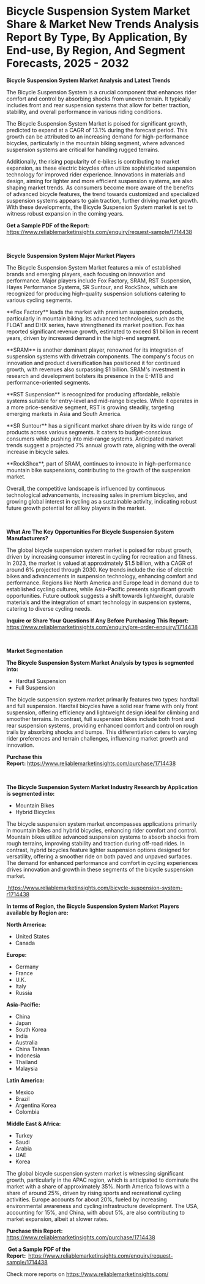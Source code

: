 <p><h1>Bicycle Suspension System Market Share & Market New Trends Analysis Report By Type, By Application, By End-use, By Region, And Segment Forecasts, 2025 - 2032</h1></p><p><strong>Bicycle Suspension System Market Analysis and Latest Trends</strong></p>
<p><p>The Bicycle Suspension System is a crucial component that enhances rider comfort and control by absorbing shocks from uneven terrain. It typically includes front and rear suspension systems that allow for better traction, stability, and overall performance in various riding conditions. </p><p>The Bicycle Suspension System Market is poised for significant growth, predicted to expand at a CAGR of 13.1% during the forecast period. This growth can be attributed to an increasing demand for high-performance bicycles, particularly in the mountain biking segment, where advanced suspension systems are critical for handling rugged terrains. </p><p>Additionally, the rising popularity of e-bikes is contributing to market expansion, as these electric bicycles often utilize sophisticated suspension technology for improved rider experience. Innovations in materials and design, aiming for lighter and more efficient suspension systems, are also shaping market trends. As consumers become more aware of the benefits of advanced bicycle features, the trend towards customized and specialized suspension systems appears to gain traction, further driving market growth. With these developments, the Bicycle Suspension System market is set to witness robust expansion in the coming years.</p></p>
<p><strong>Get a Sample PDF of the Report:&nbsp;</strong> <a href="https://www.reliablemarketinsights.com/enquiry/request-sample/1714438?utm_campaign=3193&utm_medium=2&utm_source=Github&utm_content=ia&utm_term=04042025&utm_id=bicycle-suspension-system">https://www.reliablemarketinsights.com/enquiry/request-sample/1714438</a></p>
<p>&nbsp;</p>
<p><strong>Bicycle Suspension System Major Market Players</strong></p>
<p><p>The Bicycle Suspension System Market features a mix of established brands and emerging players, each focusing on innovation and performance. Major players include Fox Factory, SRAM, RST Suspension, Hayes Performance Systems, SR Suntour, and RockShox, which are recognized for producing high-quality suspension solutions catering to various cycling segments.</p><p>**Fox Factory** leads the market with premium suspension products, particularly in mountain biking. Its advanced technologies, such as the FLOAT and DHX series, have strengthened its market position. Fox has reported significant revenue growth, estimated to exceed $1 billion in recent years, driven by increased demand in the high-end segment.</p><p>**SRAM** is another dominant player, renowned for its integration of suspension systems with drivetrain components. The company's focus on innovation and product diversification has positioned it for continued growth, with revenues also surpassing $1 billion. SRAM's investment in research and development bolsters its presence in the E-MTB and performance-oriented segments.</p><p>**RST Suspension** is recognized for producing affordable, reliable systems suitable for entry-level and mid-range bicycles. While it operates in a more price-sensitive segment, RST is growing steadily, targeting emerging markets in Asia and South America.</p><p>**SR Suntour** has a significant market share driven by its wide range of products across various segments. It caters to budget-conscious consumers while pushing into mid-range systems. Anticipated market trends suggest a projected 7% annual growth rate, aligning with the overall increase in bicycle sales.</p><p>**RockShox**, part of SRAM, continues to innovate in high-performance mountain bike suspensions, contributing to the growth of the suspension market. </p><p>Overall, the competitive landscape is influenced by continuous technological advancements, increasing sales in premium bicycles, and growing global interest in cycling as a sustainable activity, indicating robust future growth potential for all key players in the market.</p></p>
<p>&nbsp;</p>
<p><strong>What Are The Key Opportunities For Bicycle Suspension System Manufacturers?</strong></p>
<p><p>The global bicycle suspension system market is poised for robust growth, driven by increasing consumer interest in cycling for recreation and fitness. In 2023, the market is valued at approximately $1.5 billion, with a CAGR of around 6% projected through 2030. Key trends include the rise of electric bikes and advancements in suspension technology, enhancing comfort and performance. Regions like North America and Europe lead in demand due to established cycling cultures, while Asia-Pacific presents significant growth opportunities. Future outlook suggests a shift towards lightweight, durable materials and the integration of smart technology in suspension systems, catering to diverse cycling needs.</p></p>
<p><strong>Inquire or Share Your Questions If Any Before Purchasing This Report:</strong> <a href="https://www.reliablemarketinsights.com/enquiry/pre-order-enquiry/1714438?utm_campaign=3193&utm_medium=2&utm_source=Github&utm_content=ia&utm_term=04042025&utm_id=bicycle-suspension-system">https://www.reliablemarketinsights.com/enquiry/pre-order-enquiry/1714438</a></p>
<p>&nbsp;</p>
<p><strong>Market Segmentation</strong></p>
<p><strong>The Bicycle Suspension System Market Analysis by types is segmented into:</strong></p>
<p><ul><li>Hardtail Suspension</li><li>Full Suspension</li></ul></p>
<p><p>The bicycle suspension system market primarily features two types: hardtail and full suspension. Hardtail bicycles have a solid rear frame with only front suspension, offering efficiency and lightweight design ideal for climbing and smoother terrains. In contrast, full suspension bikes include both front and rear suspension systems, providing enhanced comfort and control on rough trails by absorbing shocks and bumps. This differentiation caters to varying rider preferences and terrain challenges, influencing market growth and innovation.</p></p>
<p><strong>Purchase this Report:&nbsp;</strong><a href="https://www.reliablemarketinsights.com/purchase/1714438?utm_campaign=3193&utm_medium=2&utm_source=Github&utm_content=ia&utm_term=04042025&utm_id=bicycle-suspension-system">https://www.reliablemarketinsights.com/purchase/1714438</a></p>
<p>&nbsp;</p>
<p><strong>The Bicycle Suspension System Market Industry Research by Application is segmented into:</strong></p>
<p><ul><li>Mountain Bikes</li><li>Hybrid Bicycles</li></ul></p>
<p><p>The bicycle suspension system market encompasses applications primarily in mountain bikes and hybrid bicycles, enhancing rider comfort and control. Mountain bikes utilize advanced suspension systems to absorb shocks from rough terrains, improving stability and traction during off-road rides. In contrast, hybrid bicycles feature lighter suspension options designed for versatility, offering a smoother ride on both paved and unpaved surfaces. The demand for enhanced performance and comfort in cycling experiences drives innovation and growth in these segments of the bicycle suspension market.</p></p>
<p><a href="https://www.reliablemarketinsights.com/bicycle-suspension-system-r1714438?utm_campaign=3193&utm_medium=2&utm_source=Github&utm_content=ia&utm_term=04042025&utm_id=bicycle-suspension-system">&nbsp;https://www.reliablemarketinsights.com/bicycle-suspension-system-r1714438</a></p>
<p><strong>In terms of Region, the Bicycle Suspension System Market Players available by Region are:</strong></p>
<p>
    <p> <strong> North America: </strong>
        <ul>
            <li>United States</li>
            <li>Canada</li>
        </ul>
        </p> 
    <p> <strong> Europe: </strong>
        <ul>
            <li>Germany</li>
            <li>France</li>
            <li>U.K.</li>
            <li>Italy</li>
            <li>Russia</li>
        </ul>
        </p> 
    <p> <strong> Asia-Pacific: </strong>
        <ul>
            <li>China</li>
            <li>Japan</li>
            <li>South Korea</li>
            <li>India</li>
            <li>Australia</li>
            <li>China Taiwan</li>
            <li>Indonesia</li>
            <li>Thailand</li>
            <li>Malaysia</li>
        </ul>
        </p> 
    <p> <strong> Latin America: </strong>
        <ul>
            <li>Mexico</li>
            <li>Brazil</li>
            <li>Argentina Korea</li>
            <li>Colombia</li>
        </ul>
        </p> 
    <p> <strong> Middle East & Africa: </strong>
        <ul>
            <li>Turkey</li>
            <li>Saudi</li>
            <li>Arabia</li>
            <li>UAE</li>
            <li>Korea</li>
        </ul>
    </p>
    </p>
<p><p>The global bicycle suspension system market is witnessing significant growth, particularly in the APAC region, which is anticipated to dominate the market with a share of approximately 35%. North America follows with a share of around 25%, driven by rising sports and recreational cycling activities. Europe accounts for about 20%, fueled by increasing environmental awareness and cycling infrastructure development. The USA, accounting for 15%, and China, with about 5%, are also contributing to market expansion, albeit at slower rates.</p></p>
<p><strong>Purchase this Report: </strong><a href="https://www.reliablemarketinsights.com/purchase/1714438?utm_campaign=3193&utm_medium=2&utm_source=Github&utm_content=ia&utm_term=04042025&utm_id=bicycle-suspension-system">https://www.reliablemarketinsights.com/purchase/1714438</a></p>
<p>&nbsp;<strong>Get a Sample PDF of the Report:&nbsp;&nbsp;</strong><a href="https://www.reliablemarketinsights.com/enquiry/request-sample/1714438?utm_campaign=3193&utm_medium=2&utm_source=Github&utm_content=ia&utm_term=04042025&utm_id=bicycle-suspension-system">https://www.reliablemarketinsights.com/enquiry/request-sample/1714438</a></p>
<p><strong></strong></p>
<p>Check more reports on <a href="https://www.reliablemarketinsights.com/?utm_campaign=3193&utm_medium=2&utm_source=Github&utm_content=ia&utm_term=04042025&utm_id=bicycle-suspension-system">https://www.reliablemarketinsights.com/</a></p>